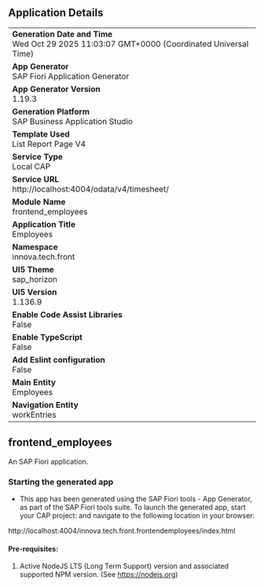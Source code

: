 ## Application Details
|               |
| ------------- |
|**Generation Date and Time**<br>Wed Oct 29 2025 11:03:07 GMT+0000 (Coordinated Universal Time)|
|**App Generator**<br>SAP Fiori Application Generator|
|**App Generator Version**<br>1.19.3|
|**Generation Platform**<br>SAP Business Application Studio|
|**Template Used**<br>List Report Page V4|
|**Service Type**<br>Local CAP|
|**Service URL**<br>http://localhost:4004/odata/v4/timesheet/|
|**Module Name**<br>frontend_employees|
|**Application Title**<br>Employees|
|**Namespace**<br>innova.tech.front|
|**UI5 Theme**<br>sap_horizon|
|**UI5 Version**<br>1.136.9|
|**Enable Code Assist Libraries**<br>False|
|**Enable TypeScript**<br>False|
|**Add Eslint configuration**<br>False|
|**Main Entity**<br>Employees|
|**Navigation Entity**<br>workEntries|

## frontend_employees

An SAP Fiori application.

### Starting the generated app

-   This app has been generated using the SAP Fiori tools - App Generator, as part of the SAP Fiori tools suite.  To launch the generated app, start your CAP project:  and navigate to the following location in your browser:

http://localhost:4004/innova.tech.front.frontendemployees/index.html

#### Pre-requisites:

1. Active NodeJS LTS (Long Term Support) version and associated supported NPM version.  (See https://nodejs.org)



